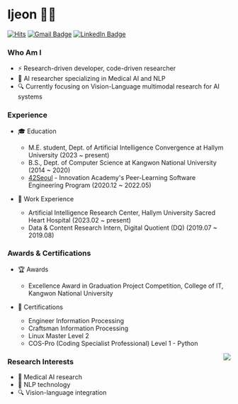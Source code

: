 # Ijeon 👨‍💻
[![Hits](https://hits.seeyoufarm.com/api/count/incr/badge.svg?url=https%3A%2F%2Fgithub.com%2Fnain95&count_bg=%23EB8B10&title_bg=%23684327&icon=&icon_color=%23E7E7E7&title=VISIT&edge_flat=false)](https://github.com/nain95) 
[![Gmail Badge](https://img.shields.io/badge/Gmail-D14836?style=flat&logo=Gmail&logoColor=white)](mailto:najio95@gmail.com) 
[![LinkedIn Badge](https://img.shields.io/badge/LinkedIn-0a66c2?style=flat&logo=LinkedIn&logoColor=white)](https://www.linkedin.com/in/inyeop/) 

### Who Am I

- ⚡ Research-driven developer, code-driven researcher
- 🥇 AI researcher specializing in Medical AI and NLP
- 🔍 Currently focusing on Vision-Language multimodal research for AI systems

### Experience
- 🎓 Education
    - M.E. student, Dept. of Artificial Intelligence Convergence at Hallym University (2023 ~ present)
    - B.S., Dept. of Computer Science at Kangwon National University (2014 ~ 2020)
    - [42Seoul](https://github.com/nain95/42_seoul) - Innovation Academy's Peer-Learning Software Engineering Program (2020.12 ~ 2022.05)

- 💼 Work Experience
    - Artificial Intelligence Research Center, Hallym University Sacred Heart Hospital (2023.02 ~ present)
    - Data & Content Research Intern, Digital Quotient (DQ) (2019.07 ~ 2019.08)

### Awards & Certifications

- 🏆 Awards
    - Excellence Award in Graduation Project Competition, College of IT, Kangwon National University
      
- 📜 Certifications
    - Engineer Information Processing
    - Craftsman Information Processing
    - Linux Master Level 2
    - COS-Pro (Coding Specialist Professional) Level 1 - Python
<img align='right' src="http://mazassumnida.wtf/api/v2/generate_badge?boj=nain95">

### Research Interests

- 🔬 Medical AI research
- 🤖 NLP technology
- 🔍 Vision-language integration
